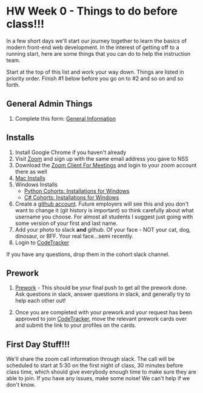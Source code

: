 # HW Week 0 - Things to do before class!!!

In a few short days we'll start our journey together to learn the basics of modern front-end web development. In the interest of getting off to a running start, here are some things that you can do to help the instruction team.

Start at the top of this list and work your way down.  Things are listed in priority order.  Finish #1 below before you go on to #2 and so on and so forth.

## General Admin Things
1. Complete this form: [General Information](https://forms.gle/GxPgRN5hD8iknWR38)

## Installs
1. Install Google Chrome if you haven't already
1. Visit [Zoom](https://zoom.us/) and sign up with the same email address you gave to NSS
1. Download the [Zoom Client For Meetings](https://zoom.us/download#client_4meeting) and login to your zoom account there as well
1. [Mac Installs](https://github.com/nashville-software-school/client-side-mastery/blob/master/book-1-martins-aquarium/chapters/GETTING_STARTED_MAC.md)
1. Windows Installs
    - [Python Cohorts: Installations for Windows](https://github.com/nashville-software-school/client-side-mastery/blob/master/book-1-martins-aquarium/chapters/GETTING_STARTED_WINDOWS.md)
    - [C# Cohorts: Installations for Windows](https://github.com/nashville-software-school/client-side-mastery/blob/master/book-1-martins-aquarium/chapters/GETTING_STARTED_WINDOWS_C_SHARP.md)
1. Create a [github account](https://github.com).  Future employers will see this and you don't want to change it (git history is important) so think carefully about what username you choose.  For almost all students I suggest just going with some version of your first and last name.
1. Add your photo to slack **and** github.  Of your face - NOT your cat, dog, dinosaur, or BFF.  Your real face...semi recently.
1. Login to [CodeTracker](https://codeTracker.tech)

If you have any questions, drop them in the cohort slack channel.

## Prework
1. [Prework](https://nashville-software-school.github.io/web-development-foundations/) - This should be your final push to get all the prework done. Ask questions in slack, answer questions in slack, and generally try to help each other out!

1. Once you are completed with your prework and your request has been approved to join [CodeTracker](https://codetracker.tech), move the relevant prework cards over and submit the link to your profiles on the cards.

## First Day Stuff!!!
We'll share the zoom call information through slack. The call will be scheduled to start at 5:30 on the first night of class, 30 minutes before class time, which should give everybody enough time to make sure they are able to join. If you have any issues, make some noise! We can't help if we don't know.

